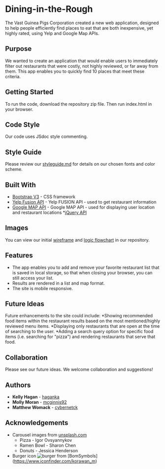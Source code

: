 # Dining-in-the-Rough
The Vast Guinea Pigs Corporation created a new web application, designed to help people efficiently find places to eat that are both inexpensive, yet highly rated, using Yelp and Google Map APIs.

## Purpose
We wanted to create an application that would enable users to immediately filter out restaurants that were costly, not highly reviewed, or far away from them. This app enables you to quickly find 10 places that meet these criteria.

## Getting Started
To run the code, download the repository zip file. Then run index.html in your browser.

## Code Style
Our code uses JSdoc style commenting.

## Style Guide
Please review our [styleguide.md](styleguide.md) for details on our chosen fonts and color scheme.

## Built With
* [Bootstrap V3](http://bootstrapdocs.com/v3.0.3/docs/) - CSS framework
* [Yelp Fusion API](https://www.yelp.com/fusion/) - Yelp FUSION API - used to get restaurant information
* [Google MAP API](https://developers.google.com/maps/) - Google MAP API - used for displaying user location and restaurant locations
*[jQuery API](http://api.jquery.com/)

## Images
You can view our initial [wireframe](assets/images/wireframe.jpg) and [logic flowchart](assets/images/flowchart.jpg) in our repository.

## Features
* The app enables you to add and remove your favorite restaurant list that is saved in local storage, so that when closing your browser, you can still access your list.
* Results are rendered in a list and map format.
* The site is mobile responsive.

## Future Ideas
Future enhancements to the site could include:
*Showing recommended food items within the restaurant results based on the most mentioned/highly reviewed menu items.
*Displaying only restaurants that are open at the time of searching to the user.
*Adding a search query option for specific food items (i.e. searching for "pizza") and rendering restaurants that serve that food.

## Collaboration
Please see our future ideas. We welcome collaboration and suggestions!

## Authors
* **Kelly Hagan** - [haganka](https://github.com/haganka)
* **Molly Moran** - [mcginnis92](https://github.com/mcginnis92)
* **Matthew Womack** - [cybernetck](https://github.com/cybernetck)

## Acknowledgements
* Carousel images from [unsplash.com](https://unsplash.com)
  * Pizza - Igor Ovsyannykov
  * Ramen Bowl - Sharon Chen
  * Donuts - Jessica Henderson
* Burger icon ![burger](/assets/images/burgericon.ico) from [BomSymbols] (https://www.iconfinder.com/korawan_m)
